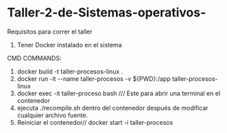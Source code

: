 # Taller-2-de-Sistemas-operativos-

Requisitos para correr el taller
1. Tener Docker instalado en el sistema

CMD COMMANDS:
1. docker build -t taller-procesos-linux .
2. docker run -it --name taller-procesos -v ${PWD}:/app taller-procesos-linux
3. docker exec -it taller-proceso bash /// Este para abrir una terminal en el contenedor
4. ejecuta ./recompile.sh dentro del contenedor después de modificar cualquier archivo fuente.
5. Reiniciar el contenedor// docker start -i taller-procesos
